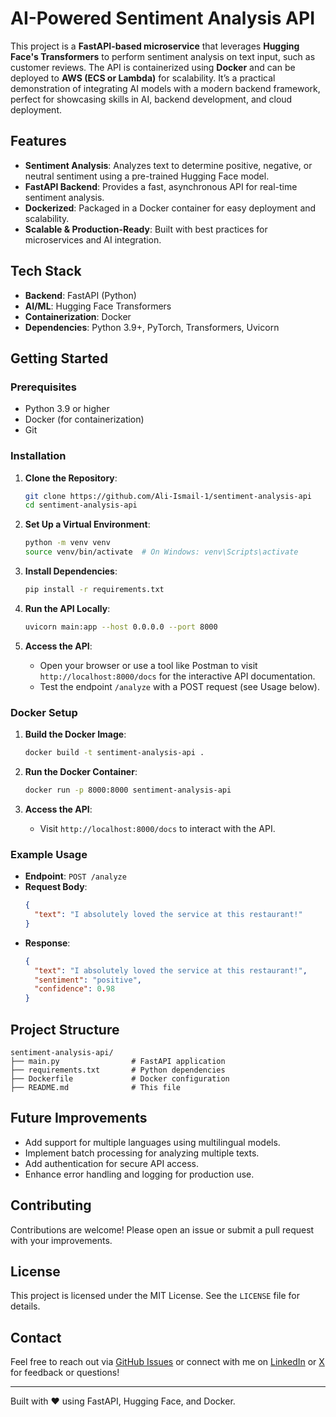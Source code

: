 # AI-Powered Sentiment Analysis API

This project is a **FastAPI-based microservice** that leverages **Hugging Face's Transformers** to perform sentiment analysis on text input, such as customer reviews. The API is containerized using **Docker** and can be deployed to **AWS (ECS or Lambda)** for scalability. It’s a practical demonstration of integrating AI models with a modern backend framework, perfect for showcasing skills in AI, backend development, and cloud deployment.

## Features
- **Sentiment Analysis**: Analyzes text to determine positive, negative, or neutral sentiment using a pre-trained Hugging Face model.
- **FastAPI Backend**: Provides a fast, asynchronous API for real-time sentiment analysis.
- **Dockerized**: Packaged in a Docker container for easy deployment and scalability.
- **Scalable & Production-Ready**: Built with best practices for microservices and AI integration.

## Tech Stack
- **Backend**: FastAPI (Python)
- **AI/ML**: Hugging Face Transformers
- **Containerization**: Docker
- **Dependencies**: Python 3.9+, PyTorch, Transformers, Uvicorn

## Getting Started

### Prerequisites
- Python 3.9 or higher
- Docker (for containerization)
- Git

### Installation
1. **Clone the Repository**:
   ```bash
   git clone https://github.com/Ali-Ismail-1/sentiment-analysis-api
   cd sentiment-analysis-api
   ```

2. **Set Up a Virtual Environment**:
   ```bash
   python -m venv venv
   source venv/bin/activate  # On Windows: venv\Scripts\activate
   ```

3. **Install Dependencies**:
   ```bash
   pip install -r requirements.txt
   ```

4. **Run the API Locally**:
   ```bash
   uvicorn main:app --host 0.0.0.0 --port 8000
   ```

5. **Access the API**:
   - Open your browser or use a tool like Postman to visit `http://localhost:8000/docs` for the interactive API documentation.
   - Test the endpoint `/analyze` with a POST request (see Usage below).

### Docker Setup
1. **Build the Docker Image**:
   ```bash
   docker build -t sentiment-analysis-api .
   ```

2. **Run the Docker Container**:
   ```bash
   docker run -p 8000:8000 sentiment-analysis-api
   ```

3. **Access the API**:
   - Visit `http://localhost:8000/docs` to interact with the API.

### Example Usage
- **Endpoint**: `POST /analyze`
- **Request Body**:
  ```json
  {
    "text": "I absolutely loved the service at this restaurant!"
  }
  ```
- **Response**:
  ```json
  {
    "text": "I absolutely loved the service at this restaurant!",
    "sentiment": "positive",
    "confidence": 0.98
  }
  ```


## Project Structure
```
sentiment-analysis-api/
├── main.py                # FastAPI application
├── requirements.txt       # Python dependencies
├── Dockerfile             # Docker configuration
├── README.md              # This file
```

## Future Improvements
- Add support for multiple languages using multilingual models.
- Implement batch processing for analyzing multiple texts.
- Add authentication for secure API access.
- Enhance error handling and logging for production use.

## Contributing
Contributions are welcome! Please open an issue or submit a pull request with your improvements.

## License
This project is licensed under the MIT License. See the `LICENSE` file for details.

## Contact
Feel free to reach out via [GitHub Issues](https://github.com/Ali-Ismail-1/sentiment-analysis-api/issues) or connect with me on [LinkedIn](https://www.linkedin.com/in/ali-ismail-35196615/) or [X](https://x.com/Ali_F_Ismail) for feedback or questions!

---

Built with ❤️ using FastAPI, Hugging Face, and Docker.